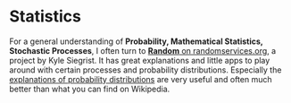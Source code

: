 # Statistics

For a general understanding of **Probability, Mathematical Statistics, Stochastic Processes**, I often turn to [**Random** on randomservices.org](http://www.randomservices.org/random/index.html), a project by Kyle Siegrist.
It has great explanations and little apps to play around with certain processes and probability distributions.
Especially the [explanations of probability distributions](http://www.randomservices.org/random/dist/index.html) are very useful and often much better than what you can find on Wikipedia.